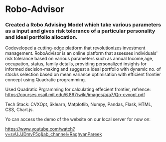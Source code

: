# Robo-Advisor
### Created a Robo Advising Model which take various parameters as a input and gives risk tolerance of a particular personality and ideal portfolio allocation.

Codeveloped a cutting-edge platform that revolutionizes investment management.
RoboAdvisor is an online platform that assesses individuals' risk tolerance based on various parameters such as annual Income,age, occupation, status, family details, providing personalized insights for informed decision-making and suggest a ideal portfolio with dynamic no. of stocks selection based on mean variance optimisation with efficient frontier concept using Quadratic programming. 

Used Quadratic Prgramming for calculating effecient frontier,
refrence: https://courses.csail.mit.edu/6.867/wiki/images/a/a7/Qp-cvxopt.pdf

Tech Stack: CVXOpt, Sklearn, Matplotlib, Numpy, Pandas, Flask, HTML, CSS, Chart.js.

Yo can access the demo of the website on our local server for now on:
                                 
 https://www.youtube.com/watch?v=svUJJDmvF5g&ab_channel=RaghvanPareek



